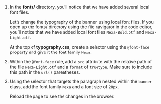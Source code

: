 1. In the **fonts/** directory, you’ll notice that we have added several local font files.

   Let’s change the typography of the banner, using local font files. If you open up the fonts/ directory using the file navigator in the code editor, you’ll notice that we have added local font files `Nexa-Bold.otf` and `Nexa-Light.otf`.

   At the top of **typography.css**, create a selector using the `@font-face` property and give it the font family `Nexa`.

2. Within the `@font-face` rule, add a `src` attribute with the relative path of the file `Nexa-Light.otf` and a `format` of `truetype`. Make sure to include this path in the `url()` parentheses.

3. Using the selector that targets the paragraph nested within the `banner` class, add the font family `Nexa` and a font size of `20px`.

   Reload the page to see the changes in the browser.